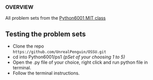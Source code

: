 ### OVERVIEW

All problem sets from the [Python6001 MIT class](https://ocw.mit.edu/courses/6-0001-introduction-to-computer-science-and-programming-in-python-fall-2016/) 

## Testing the problem sets

  * Clone the repo   
```https://github.com/UnrealPenguin/OSSU.git```
  * cd into Python6001/ps1  *(pSet of your choosing 1 to 5)*
  * Open the .py file of your choice, right click and run python file in terminal.
  * Follow the terminal instructions.
